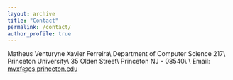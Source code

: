 ```yaml
---
layout: archive
title: "Contact"
permalink: /contact/
author_profile: true
---
```

Matheus Venturyne Xavier Ferreira\\
Department of Computer Science 217\\
Princeton University\\
35 Olden Street\\
Princeton NJ - 08540\\
\\
Email: <a href="mailto:mvxf@cs.princeton.edu" target="_top">mvxf@cs.princeton.edu</a>
